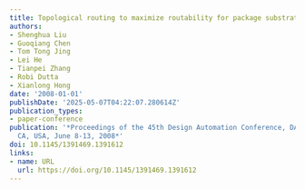 ```yaml
---
title: Topological routing to maximize routability for package substrate
authors:
- Shenghua Liu
- Guoqiang Chen
- Tom Tong Jing
- Lei He
- Tianpei Zhang
- Robi Dutta
- Xianlong Hong
date: '2008-01-01'
publishDate: '2025-05-07T04:22:07.280614Z'
publication_types:
- paper-conference
publication: '*Proceedings of the 45th Design Automation Conference, DAC 2008, Anaheim,
  CA, USA, June 8-13, 2008*'
doi: 10.1145/1391469.1391612
links:
- name: URL
  url: https://doi.org/10.1145/1391469.1391612
---
```

